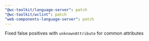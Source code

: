 ```yaml
---
"@wc-toolkit/language-server": patch
"@wc-toolkit/wclint": patch
"web-components-language-server": patch
---
```


Fixed false positives with `unknownAttribute` for common attributes
